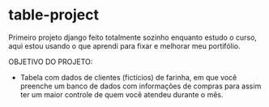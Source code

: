# table-project
Primeiro projeto django feito totalmente sozinho enquanto estudo o curso, aqui estou usando o que aprendi para fixar e melhorar meu portifólio.

OBJETIVO DO PROJETO:
- Tabela com dados de clientes (fictícios) de farinha, em que você preenche um banco de dados com informações de compras
  para assim ter um maior controle de quem você atendeu durante o mês.

